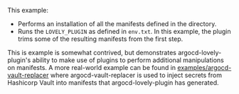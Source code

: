 This example:
- Performs an installation of all the manifests defined in the directory.
- Runs the `LOVELY_PLUGIN` as defined in `env.txt`. In this example, the plugin trims some of the resulting manifests from the first step.

This is example is somewhat contrived, but demonstrates argocd-lovely-plugin's ability to make use of plugins to perform additional manipulations on manifests. A more real-world example can be found in [examples/argocd-vault-replacer](https://github.com/crumbhole/argocd-lovely-plugin/tree/main/examples/argocd-vault-replacer) where argocd-vault-replacer is used to inject secrets from Hashicorp Vault into manifests that argocd-lovely-plugin has generated.